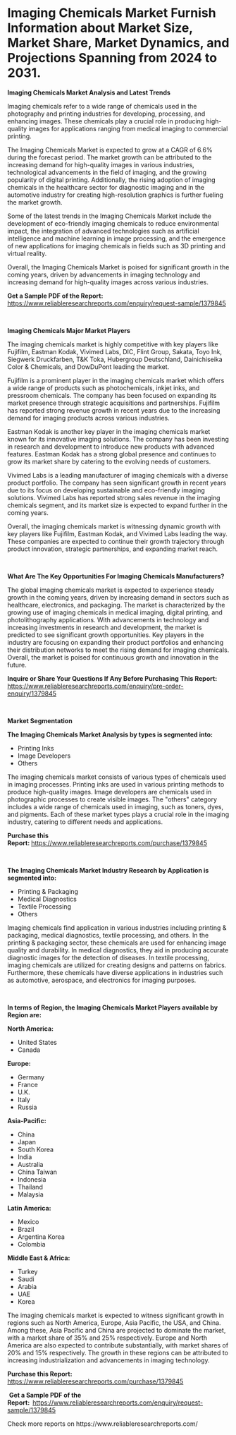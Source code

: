<p><h1>Imaging Chemicals Market Furnish Information about Market Size, Market Share, Market Dynamics, and Projections Spanning from 2024 to 2031.</h1></p><p><strong>Imaging Chemicals Market Analysis and Latest Trends</strong></p>
<p><p>Imaging chemicals refer to a wide range of chemicals used in the photography and printing industries for developing, processing, and enhancing images. These chemicals play a crucial role in producing high-quality images for applications ranging from medical imaging to commercial printing.</p><p>The Imaging Chemicals Market is expected to grow at a CAGR of 6.6% during the forecast period. The market growth can be attributed to the increasing demand for high-quality images in various industries, technological advancements in the field of imaging, and the growing popularity of digital printing. Additionally, the rising adoption of imaging chemicals in the healthcare sector for diagnostic imaging and in the automotive industry for creating high-resolution graphics is further fueling the market growth.</p><p>Some of the latest trends in the Imaging Chemicals Market include the development of eco-friendly imaging chemicals to reduce environmental impact, the integration of advanced technologies such as artificial intelligence and machine learning in image processing, and the emergence of new applications for imaging chemicals in fields such as 3D printing and virtual reality.</p><p>Overall, the Imaging Chemicals Market is poised for significant growth in the coming years, driven by advancements in imaging technology and increasing demand for high-quality images across various industries.</p></p>
<p><strong>Get a Sample PDF of the Report:&nbsp;</strong> <a href="https://www.reliableresearchreports.com/enquiry/request-sample/1379845">https://www.reliableresearchreports.com/enquiry/request-sample/1379845</a></p>
<p>&nbsp;</p>
<p><strong>Imaging Chemicals Major Market Players</strong></p>
<p><p>The imaging chemicals market is highly competitive with key players like Fujifilm, Eastman Kodak, Vivimed Labs, DIC, Flint Group, Sakata, Toyo Ink, Siegwerk Druckfarben, T&K Toka, Hubergroup Deutschland, Dainichiseika Color & Chemicals, and DowDuPont leading the market.</p><p>Fujifilm is a prominent player in the imaging chemicals market which offers a wide range of products such as photochemicals, inkjet inks, and pressroom chemicals. The company has been focused on expanding its market presence through strategic acquisitions and partnerships. Fujifilm has reported strong revenue growth in recent years due to the increasing demand for imaging products across various industries.</p><p>Eastman Kodak is another key player in the imaging chemicals market known for its innovative imaging solutions. The company has been investing in research and development to introduce new products with advanced features. Eastman Kodak has a strong global presence and continues to grow its market share by catering to the evolving needs of customers.</p><p>Vivimed Labs is a leading manufacturer of imaging chemicals with a diverse product portfolio. The company has seen significant growth in recent years due to its focus on developing sustainable and eco-friendly imaging solutions. Vivimed Labs has reported strong sales revenue in the imaging chemicals segment, and its market size is expected to expand further in the coming years.</p><p>Overall, the imaging chemicals market is witnessing dynamic growth with key players like Fujifilm, Eastman Kodak, and Vivimed Labs leading the way. These companies are expected to continue their growth trajectory through product innovation, strategic partnerships, and expanding market reach.</p></p>
<p>&nbsp;</p>
<p><strong>What Are The Key Opportunities For Imaging Chemicals Manufacturers?</strong></p>
<p><p>The global imaging chemicals market is expected to experience steady growth in the coming years, driven by increasing demand in sectors such as healthcare, electronics, and packaging. The market is characterized by the growing use of imaging chemicals in medical imaging, digital printing, and photolithography applications. With advancements in technology and increasing investments in research and development, the market is predicted to see significant growth opportunities. Key players in the industry are focusing on expanding their product portfolios and enhancing their distribution networks to meet the rising demand for imaging chemicals. Overall, the market is poised for continuous growth and innovation in the future.</p></p>
<p><strong>Inquire or Share Your Questions If Any Before Purchasing This Report:</strong> <a href="https://www.reliableresearchreports.com/enquiry/pre-order-enquiry/1379845">https://www.reliableresearchreports.com/enquiry/pre-order-enquiry/1379845</a></p>
<p>&nbsp;</p>
<p><strong>Market Segmentation</strong></p>
<p><strong>The Imaging Chemicals Market Analysis by types is segmented into:</strong></p>
<p><ul><li>Printing Inks</li><li>Image Developers</li><li>Others</li></ul></p>
<p><p>The imaging chemicals market consists of various types of chemicals used in imaging processes. Printing inks are used in various printing methods to produce high-quality images. Image developers are chemicals used in photographic processes to create visible images. The "others" category includes a wide range of chemicals used in imaging, such as toners, dyes, and pigments. Each of these market types plays a crucial role in the imaging industry, catering to different needs and applications.</p></p>
<p><strong>Purchase this Report:&nbsp;</strong><a href="https://www.reliableresearchreports.com/purchase/1379845">https://www.reliableresearchreports.com/purchase/1379845</a></p>
<p>&nbsp;</p>
<p><strong>The Imaging Chemicals Market Industry Research by Application is segmented into:</strong></p>
<p><ul><li>Printing & Packaging</li><li>Medical Diagnostics</li><li>Textile Processing</li><li>Others</li></ul></p>
<p><p>Imaging chemicals find application in various industries including printing & packaging, medical diagnostics, textile processing, and others. In the printing & packaging sector, these chemicals are used for enhancing image quality and durability. In medical diagnostics, they aid in producing accurate diagnostic images for the detection of diseases. In textile processing, imaging chemicals are utilized for creating designs and patterns on fabrics. Furthermore, these chemicals have diverse applications in industries such as automotive, aerospace, and electronics for imaging purposes.</p></p>
<p>&nbsp;</p>
<p><strong>In terms of Region, the Imaging Chemicals Market Players available by Region are:</strong></p>
<p>
    <p> <strong> North America: </strong>
        <ul>
            <li>United States</li>
            <li>Canada</li>
        </ul>
        </p> 
    <p> <strong> Europe: </strong>
        <ul>
            <li>Germany</li>
            <li>France</li>
            <li>U.K.</li>
            <li>Italy</li>
            <li>Russia</li>
        </ul>
        </p> 
    <p> <strong> Asia-Pacific: </strong>
        <ul>
            <li>China</li>
            <li>Japan</li>
            <li>South Korea</li>
            <li>India</li>
            <li>Australia</li>
            <li>China Taiwan</li>
            <li>Indonesia</li>
            <li>Thailand</li>
            <li>Malaysia</li>
        </ul>
        </p> 
    <p> <strong> Latin America: </strong>
        <ul>
            <li>Mexico</li>
            <li>Brazil</li>
            <li>Argentina Korea</li>
            <li>Colombia</li>
        </ul>
        </p> 
    <p> <strong> Middle East & Africa: </strong>
        <ul>
            <li>Turkey</li>
            <li>Saudi</li>
            <li>Arabia</li>
            <li>UAE</li>
            <li>Korea</li>
        </ul>
    </p>
    </p>
<p><p>The imaging chemicals market is expected to witness significant growth in regions such as North America, Europe, Asia Pacific, the USA, and China. Among these, Asia Pacific and China are projected to dominate the market, with a market share of 35% and 25% respectively. Europe and North America are also expected to contribute substantially, with market shares of 20% and 15% respectively. The growth in these regions can be attributed to increasing industrialization and advancements in imaging technology.</p></p>
<p><strong>Purchase this Report: </strong><a href="https://www.reliableresearchreports.com/purchase/1379845">https://www.reliableresearchreports.com/purchase/1379845</a></p>
<p>&nbsp;<strong>Get a Sample PDF of the Report:&nbsp;&nbsp;</strong><a href="https://www.reliableresearchreports.com/enquiry/request-sample/1379845">https://www.reliableresearchreports.com/enquiry/request-sample/1379845</a></p>
<p><strong></strong></p>
<p>Check more reports on https://www.reliableresearchreports.com/</p>